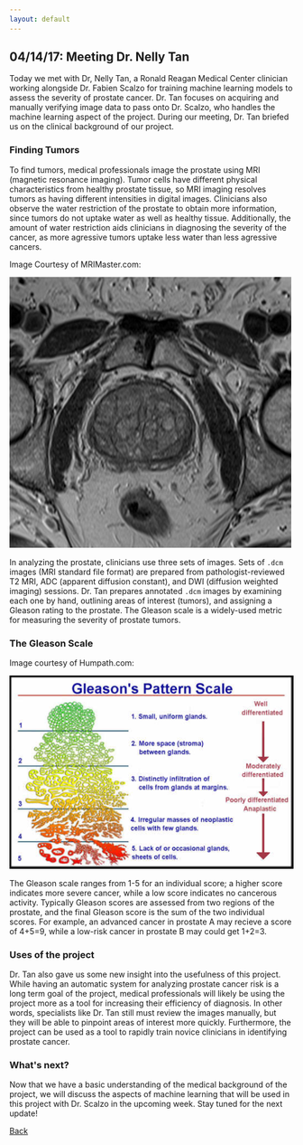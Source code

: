 ```yaml
---
layout: default
---
```


## 04/14/17: Meeting Dr. Nelly Tan

Today we met with Dr, Nelly Tan, a Ronald Reagan Medical Center clinician working alongside Dr. Fabien Scalzo for training machine learning models to assess the severity of prostate cancer. Dr. Tan focuses on acquiring and manually verifying image data to pass onto Dr. Scalzo, who handles the machine learning aspect of the project. During our meeting, Dr. Tan briefed us on the clinical background of our project. 

### Finding Tumors

To find tumors, medical professionals image the prostate using MRI (magnetic resonance imaging). Tumor cells have different physical characteristics from healthy prostate tissue, so MRI imaging resolves tumors as having different intensities in digital images. Clinicians also observe the water restriction of the prostate to obtain more information, since tumors do not uptake water as well as healthy tissue. Additionally, the amount of water restriction aids clinicians in diagnosing the severity of the cancer, as more agressive tumors uptake less water than less agressive cancers.

Image Courtesy of MRIMaster.com:

![example prostate](041417%20example%20prostate%20mri.jpg "Example Prostate T2 MRI")

In analyzing the prostate, clinicians use three sets of images. Sets of `.dcm` images (MRI standard file format) are prepared from pathologist-reviewed T2 MRI, ADC (apparent diffusion constant), and DWI (diffusion weighted imaging) sessions. Dr. Tan prepares annotated `.dcm` images by examining each one by hand, outlining areas of interest (tumors), and assigning a Gleason rating to the prostate. The Gleason scale is a widely-used metric for measuring the severity of prostate tumors. 

### The Gleason Scale

Image courtesy of Humpath.com:

![gleason scale](041417%20gleason%20scale.jpg "Gleason Scale")

The Gleason scale ranges from 1-5 for an individual score; a higher score indicates more severe cancer, while a low score indicates no cancerous activity. Typically Gleason scores are assessed from two regions of the prostate, and the final Gleason score is the sum of the two individual scores. For example, an advanced cancer in prostate A may recieve a score of 4+5=9, while a low-risk cancer in prostate B may could get 1+2=3.

### Uses of the project

Dr. Tan also gave us some new insight into the usefulness of this project. While having an automatic system for analyzing prostate cancer risk is a long term goal of the project, medical professionals will likely be using the project more as a tool for increasing their efficiency of diagnosis. In other words, specialists like Dr. Tan still must review the images manually, but they will be able to pinpoint areas of interest more quickly. Furthermore, the project can be used as a tool to rapidly train novice clinicians in identifying prostate cancer. 

### What's next?
Now that we have a basic understanding of the medical background of the project, we will discuss the aspects of machine learning that will be used in this project with Dr. Scalzo in the upcoming week. Stay tuned for the next update!

[Back](./)
